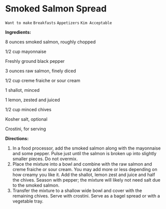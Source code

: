 # Smoked Salmon Spread

`Want to make` `Breakfasts` `Appetizers` `Kim Acceptable`

**Ingredients:**

8 ounces smoked salmon, roughly chopped

1/2 cup mayonnaise 

Freshly ground black pepper 

3 ounces raw salmon, finely diced 

1/2 cup creme fraiche or sour cream 

1 shallot, minced 

1 lemon, zested and juiced

1/2 cup minced chives

Kosher salt, optional

Crostini, for serving 

**Directions:**

1. In a food processor, add the smoked salmon along with the mayonnaise and some pepper. Pulse just until the salmon is broken up into slightly smaller pieces. Do not overmix.
2. Place the mixture into a bowl and combine with the raw salmon and creme fraiche or sour cream. You may add more or less depending on how creamy you like it. Add the shallot, lemon zest and juice and half the chives. Season with pepper; the mixture will likely not need salt due to the smoked salmon.
3. Transfer the mixture to a shallow wide bowl and cover with the remaining chives. Serve with crostini. Serve as a bagel spread or with a vegetable tray. 
